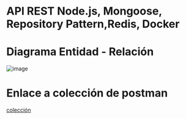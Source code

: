 # API REST Node.js, Mongoose, Repository Pattern,Redis, Docker

# Diagrama Entidad - Relación
![image](https://github.com/user-attachments/assets/4885d556-51a2-4769-911d-6f0c6e1c58ba)

# Enlace a colección de postman
[colección](https://github.com/ErickFDiaz/tagliatore-back/blob/main/DEV%20-%20BACK%20-%20Tagliatore.postman_collection.json)
